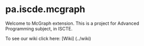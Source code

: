 # pa.iscde.mcgraph

Welcome to McGraph extension. This is a project for Advanced Programming subject, in ISCTE.

To see our wiki click here: [Wiki] (../wiki)
